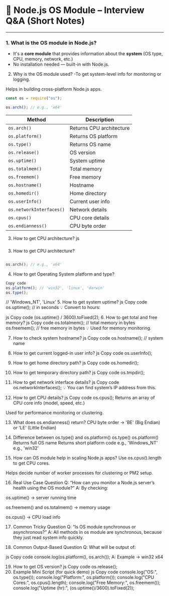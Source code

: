 # 🧠 Node.js OS Module – Interview Q&A (Short Notes)

---

### **1. What is the OS module in Node.js?**
- It's a **core module** that provides information about the **system** (OS type, CPU, memory, network, etc.)  
- No installation needed — built-in with Node.js.
2. Why is the OS module used?
-To get system-level info for monitoring or logging.

Helps in building cross-platform Node.js apps.
```js
const os = require("os");
```


```js
os.arch(); // e.g., 'x64'
```



| Method                   | Description              |
| ------------------------ | ------------------------ |
| `os.arch()`              | Returns CPU architecture |
| `os.platform()`          | Returns OS platform      |
| `os.type()`              | Returns OS name          |
| `os.release()`           | OS version               |
| `os.uptime()`            | System uptime            |
| `os.totalmem()`          | Total memory             |
| `os.freemem()`           | Free memory              |
| `os.hostname()`          | Hostname                 |
| `os.homedir()`           | Home directory           |
| `os.userInfo()`          | Current user info        |
| `os.networkInterfaces()` | Network details          |
| `os.cpus()`              | CPU core details         |
| `os.endianness()`        | CPU byte order           |
3. How to get CPU architecture?
js


###


3. How to get CPU architecture?
```js

os.arch(); // e.g., 'x64'
```
4. How to get Operating System platform and type?
```js
Copy code
os.platform(); // 'win32', 'linux', 'darwin'
os.type();  
```
   // 'Windows_NT', 'Linux'
5. How to get system uptime?
js
Copy code
os.uptime(); // in seconds
💡 Convert to hours:

js
Copy code
(os.uptime() / 3600).toFixed(2);
6. How to get total and free memory?
js
Copy code
os.totalmem(); // total memory in bytes
os.freemem();  // free memory in bytes
💡 Used for memory monitoring.

7. How to check system hostname?
js
Copy code
os.hostname(); // system name
8. How to get current logged-in user info?
js
Copy code
os.userInfo();
9. How to get home directory path?
js
Copy code
os.homedir();
10. How to get temporary directory path?
js
Copy code
os.tmpdir();
11. How to get network interface details?
js
Copy code
os.networkInterfaces();
💡 You can find system’s IP address from this.

12. How to get CPU details?
js
Copy code
os.cpus();
Returns an array of CPU core info (model, speed, etc.)

Used for performance monitoring or clustering.

13. What does os.endianness() return?
CPU byte order → 'BE' (Big Endian) or 'LE' (Little Endian)

14. Difference between os.type() and os.platform()
os.type()	os.platform()
Returns full OS name	Returns short platform code
e.g., 'Windows_NT'	e.g., 'win32'

15. How can OS module help in scaling Node.js apps?
Use os.cpus().length to get CPU cores.

Helps decide number of worker processes for clustering or PM2 setup.

16. Real Use Case Question
Q: “How can you monitor a Node.js server’s health using the OS module?”
A: By checking:

os.uptime() → server running time

os.freemem() and os.totalmem() → memory usage

os.cpus() → CPU load info

17. Common Tricky Question
Q: “Is OS module synchronous or asynchronous?”
A: All methods in os module are synchronous, because they just read system info quickly.

18. Common Output-Based Question
Q: What will be output of:

js
Copy code
console.log(os.platform(), os.arch());
A: Example →
win32 x64

19. How to get OS version?
js
Copy code
os.release();
20. Example Mini Script (for quick demo)
js
Copy code
console.log("OS:", os.type());
console.log("Platform:", os.platform());
console.log("CPU Cores:", os.cpus().length);
console.log("Free Memory:", os.freemem());
console.log("Uptime (hr):", (os.uptime()/3600).toFixed(2));